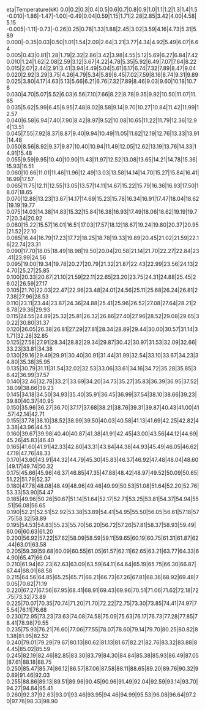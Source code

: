 eta|Temperature(kK)
0.0|0.2|0.3|0.4|0.5|0.6|0.7|0.8|0.9|1.0|1.1|1.2|1.3|1.4|1.5
-0.010|-1.86|-1.47|-1.00|-0.49|0.04|0.59|1.15|1.71|2.28|2.85|3.42|4.00|4.58|5.15
-0.005|-1.11|-0.73|-0.26|0.25|0.78|1.33|1.88|2.45|3.02|3.59|4.16|4.73|5.31|5.89
0.000|-0.35|0.03|0.50|1.01|1.54|2.09|2.64|3.21|3.77|4.34|4.92|5.49|6.07|6.64
0.005|0.43|0.81|1.28|1.79|2.32|2.86|3.42|3.98|4.55|5.12|5.69|6.27|6.84|7.42
0.010|1.24|1.62|2.08|2.59|3.12|3.67|4.22|4.78|5.35|5.92|6.49|7.07|7.64|8.22
0.015|2.07|2.44|2.91|3.41|3.94|4.49|5.04|5.61|6.17|6.74|7.32|7.89|8.47|9.04
0.020|2.92|3.29|3.75|4.26|4.79|5.34|5.89|6.45|7.02|7.59|8.16|8.74|9.31|9.89
0.025|3.80|4.17|4.63|5.13|5.66|6.21|6.76|7.32|7.89|8.46|9.03|9.60|10.18|10.76
0.030|4.70|5.07|5.52|6.03|6.56|7.10|7.66|8.22|8.78|9.35|9.92|10.50|11.07|11.65
0.035|5.62|5.99|6.45|6.95|7.48|8.02|8.58|9.14|9.70|10.27|10.84|11.42|11.99|12.57
0.040|6.58|6.94|7.40|7.90|8.42|8.97|9.52|10.08|10.65|11.22|11.79|12.36|12.94|13.51
0.045|7.55|7.92|8.37|8.87|9.40|9.94|10.49|11.05|11.62|12.19|12.76|13.33|13.91|14.48
0.050|8.56|8.92|9.37|9.87|10.40|10.94|11.49|12.05|12.62|13.19|13.76|14.33|14.91|15.48
0.055|9.59|9.95|10.40|10.90|11.43|11.97|12.52|13.08|13.65|14.21|14.78|15.36|15.93|16.51
0.060|10.66|11.01|11.46|11.96|12.49|13.03|13.58|14.14|14.70|15.27|15.84|16.41|16.99|17.57
0.065|11.75|12.11|12.55|13.05|13.57|14.11|14.67|15.22|15.79|16.36|16.93|17.50|18.07|18.65
0.070|12.88|13.23|13.67|14.17|14.69|15.23|15.78|16.34|16.91|17.47|18.04|18.62|19.19|19.77
0.075|14.03|14.38|14.83|15.32|15.84|16.38|16.93|17.49|18.06|18.62|19.19|19.77|20.34|20.92
0.080|15.22|15.57|16.01|16.51|17.03|17.57|18.12|18.67|19.24|19.80|20.37|20.95|21.52|22.10
0.085|16.44|16.79|17.23|17.72|18.25|18.78|19.33|19.89|20.45|21.02|21.59|22.16|22.74|23.31
0.090|17.70|18.05|18.49|18.98|19.50|20.04|20.58|21.14|21.70|22.27|22.84|23.41|23.99|24.56
0.095|19.00|19.34|19.78|20.27|20.79|21.32|21.87|22.43|22.99|23.56|24.13|24.70|25.27|25.85
0.100|20.33|20.67|21.10|21.59|22.11|22.65|23.20|23.75|24.31|24.88|25.45|26.02|26.59|27.17
0.105|21.70|22.03|22.47|22.96|23.48|24.01|24.56|25.11|25.68|26.24|26.81|27.38|27.96|28.53
0.110|23.11|23.44|23.87|24.36|24.88|25.41|25.96|26.52|27.08|27.64|28.21|28.78|29.36|29.93
0.115|24.55|24.89|25.32|25.81|26.32|26.86|27.40|27.96|28.52|29.08|29.65|30.22|30.80|31.37
0.120|26.05|26.38|26.81|27.29|27.81|28.34|28.89|29.44|30.00|30.57|31.14|31.71|32.28|32.85
0.125|27.58|27.91|28.34|28.82|29.34|29.87|30.42|30.97|31.53|32.09|32.66|33.23|33.81|34.38
0.130|29.16|29.49|29.91|30.40|30.91|31.44|31.99|32.54|33.10|33.67|34.23|34.80|35.38|35.95
0.135|30.79|31.11|31.54|32.02|32.53|33.06|33.61|34.16|34.72|35.28|35.85|36.42|36.99|37.57
0.140|32.46|32.78|33.21|33.69|34.20|34.73|35.27|35.83|36.39|36.95|37.52|38.09|38.66|39.23
0.145|34.18|34.50|34.93|35.40|35.91|36.45|36.99|37.54|38.10|38.66|39.23|39.80|40.37|40.95
0.150|35.96|36.27|36.70|37.17|37.68|38.21|38.76|39.31|39.87|40.43|41.00|41.57|42.14|42.71
0.155|37.78|38.10|38.52|38.99|39.50|40.03|40.58|41.13|41.69|42.25|42.82|43.38|43.96|44.53
0.160|39.67|39.98|40.40|40.87|41.38|41.91|42.45|43.00|43.56|44.12|44.69|45.26|45.83|46.40
0.165|41.60|41.91|42.33|42.80|43.31|43.84|44.38|44.93|45.49|46.05|46.62|47.19|47.76|48.33
0.170|43.60|43.91|44.32|44.79|45.30|45.83|46.37|46.92|47.48|48.04|48.60|49.17|49.74|50.32
0.175|45.66|45.96|46.37|46.85|47.35|47.88|48.42|48.97|49.52|50.09|50.65|51.22|51.79|52.37
0.180|47.78|48.08|48.49|48.96|49.46|49.99|50.53|51.08|51.64|52.20|52.76|53.33|53.90|54.47
0.185|49.96|50.26|50.67|51.14|51.64|52.17|52.71|53.25|53.81|54.37|54.94|55.51|56.08|56.65
0.190|52.21|52.51|52.92|53.38|53.89|54.41|54.95|55.50|56.05|56.61|57.18|57.75|58.32|58.89
0.195|54.53|54.83|55.23|55.70|56.20|56.72|57.26|57.81|58.37|58.93|59.49|60.06|60.63|61.20
0.200|56.92|57.22|57.62|58.09|58.59|59.11|59.65|60.19|60.75|61.31|61.87|62.44|63.01|63.58
0.205|59.39|59.68|60.09|60.55|61.05|61.57|62.11|62.65|63.21|63.77|64.33|64.90|65.47|66.04
0.210|61.94|62.23|62.63|63.09|63.59|64.11|64.64|65.19|65.75|66.30|66.87|67.44|68.01|68.58
0.215|64.56|64.85|65.25|65.71|66.21|66.73|67.26|67.81|68.36|68.92|69.48|70.05|70.62|71.19
0.220|67.27|67.56|67.95|68.41|68.91|69.43|69.96|70.51|71.06|71.62|72.18|72.75|73.32|73.89
0.225|70.07|70.35|70.74|71.20|71.70|72.22|72.75|73.30|73.85|74.41|74.97|75.54|76.11|76.68
0.230|72.95|73.23|73.63|74.08|74.58|75.09|75.63|76.17|76.73|77.28|77.85|78.41|78.98|79.55
0.235|75.93|76.21|76.60|77.06|77.55|78.07|78.60|79.14|79.70|80.25|80.82|81.38|81.95|82.52
0.240|79.01|79.29|79.67|80.13|80.62|81.13|81.67|82.21|82.76|83.32|83.88|84.45|85.02|85.59
0.245|82.19|82.46|82.85|83.30|83.79|84.30|84.84|85.38|85.93|86.49|87.05|87.61|88.18|88.75
0.250|85.47|85.74|86.12|86.57|87.06|87.58|88.11|88.65|89.20|89.76|90.32|90.89|91.46|92.03
0.255|88.86|89.13|89.51|89.96|90.45|90.96|91.49|92.04|92.59|93.14|93.70|94.27|94.84|95.41
0.260|92.37|92.63|93.01|93.46|93.95|94.46|94.99|95.53|96.08|96.64|97.20|97.76|98.33|98.90
